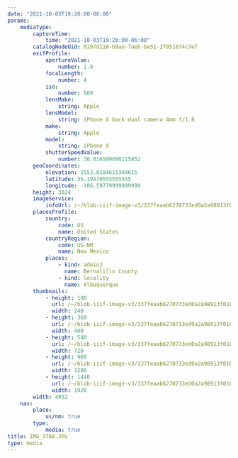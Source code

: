 ```yaml
---
date: "2021-10-03T19:20:00-06:00"
params:
    mediaType:
        captureTime:
            time: "2021-10-03T19:20:00-06:00"
        catalogNodeUid: 0197d110-b9ae-7aeb-be51-27951674c7ef
        exifProfile:
            apertureValue:
                number: 1.8
            focalLength:
                number: 4
            iso:
                number: 500
            lensMake:
                string: Apple
            lensModel:
                string: iPhone X back dual camera 4mm f/1.8
            make:
                string: Apple
            model:
                string: iPhone X
            shutterSpeedValue:
                number: 30.016509090215852
        geoCoordinates:
            elevation: 1553.0184615384615
            latitude: 35.19470555555555
            longitude: -106.59779999999999
        height: 3024
        imageService:
            infoUrl: /~/blob-iiif-image-v3/337feaab6270733ed0a2a98913f016ad6c0a06ee258a9ac296775a4d5007b180/info.json
        placesProfile:
            country:
                code: US
                name: United States
            countryRegion:
                code: US-NM
                name: New Mexico
            places:
                - kind: admin2
                  name: Bernalillo County
                - kind: locality
                  name: Albuquerque
        thumbnails:
            - height: 180
              url: /~/blob-iiif-image-v3/337feaab6270733ed0a2a98913f016ad6c0a06ee258a9ac296775a4d5007b180/full/240%2C180/0/default.jpg
              width: 240
            - height: 360
              url: /~/blob-iiif-image-v3/337feaab6270733ed0a2a98913f016ad6c0a06ee258a9ac296775a4d5007b180/full/480%2C360/0/default.jpg
              width: 480
            - height: 540
              url: /~/blob-iiif-image-v3/337feaab6270733ed0a2a98913f016ad6c0a06ee258a9ac296775a4d5007b180/full/720%2C540/0/default.jpg
              width: 720
            - height: 960
              url: /~/blob-iiif-image-v3/337feaab6270733ed0a2a98913f016ad6c0a06ee258a9ac296775a4d5007b180/full/1280%2C960/0/default.jpg
              width: 1280
            - height: 1440
              url: /~/blob-iiif-image-v3/337feaab6270733ed0a2a98913f016ad6c0a06ee258a9ac296775a4d5007b180/full/1920%2C1440/0/default.jpg
              width: 1920
        width: 4032
    nav:
        place:
            us/nm: true
        type:
            media: true
title: IMG_3768.JPG
type: media
---
```

